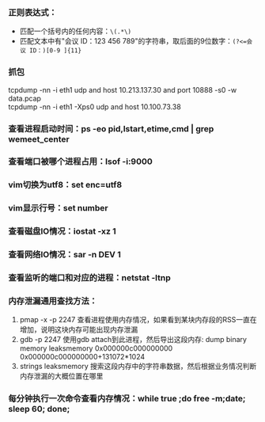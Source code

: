 ### 正则表达式：
* 匹配一个括号内的任何内容：`\(.*\)`
* 匹配文本中有"会议 ID：123 456 789"的字符串，取后面的9位数字：`(?<=会议 ID：)[0-9 ]{11}`



### 抓包
tcpdump -nn -i eth1 udp and host 10.213.137.30 and port 10888 -s0 -w data.pcap  
tcpdump -nn -i eth1 -Xps0 udp and host 10.100.73.38

### 查看进程启动时间：ps -eo pid,lstart,etime,cmd | grep wemeet_center

### 查看端口被哪个进程占用：lsof -i:9000

### vim切换为utf8：set enc=utf8

### vim显示行号：set number

### 查看磁盘IO情况：iostat -xz 1

### 查看网络IO情况：sar -n DEV 1

### 查看监听的端口和对应的进程：netstat -ltnp

### 内存泄漏通用查找方法：

1. pmap -x -p 2247 查看进程使用内存情况，如果看到某块内存段的RSS一直在增加，说明这块内存可能出现内存泄漏
2. gdb -p 2247 使用gdb attach到此进程，然后导出这段内存: dump binary memory leaksmemory 0x000000c000000000 0x000000c000000000+131072*1024
3. strings leaksmemory 搜索这段内存中的字符串数据，然后根据业务情况判断内存泄漏的大概位置在哪里

### 每分钟执行一次命令查看内存情况：while true ;do free -m;date; sleep 60; done;
